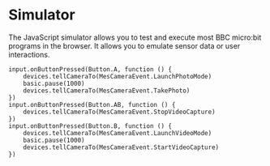 # Simulator

The JavaScript simulator allows you to test and execute most BBC micro:bit programs in the browser.
It allows you to emulate sensor data or user interactions.

```sim
input.onButtonPressed(Button.A, function () {
    devices.tellCameraTo(MesCameraEvent.LaunchPhotoMode)
    basic.pause(1000)
    devices.tellCameraTo(MesCameraEvent.TakePhoto)
})
input.onButtonPressed(Button.AB, function () {
    devices.tellCameraTo(MesCameraEvent.StopVideoCapture)
})
input.onButtonPressed(Button.B, function () {
    devices.tellCameraTo(MesCameraEvent.LaunchVideoMode)
    basic.pause(1000)
    devices.tellCameraTo(MesCameraEvent.StartVideoCapture)
})
```
